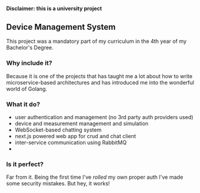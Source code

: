 #### Disclaimer: this is a university project

## Device Management System

This project was a mandatory part of my curriculum in the 4th year of my Bachelor's Degree. 

### Why include it? 
Because it is one of the projects that has taught me a lot about how to write microservice-based architectures and has introduced me into the wonderful world of Golang.

### What it do?
- user authentication and management (no 3rd party auth providers used)
- device and measurement management and simulation
- WebSocket-based chatting system
- next.js powered web app for crud and chat client
- inter-service communication using RabbitMQ
- 
### Is it perfect?
Far from it. Being the first time I've _rolled_ my own proper auth I've made some security mistakes. But hey, it works!
